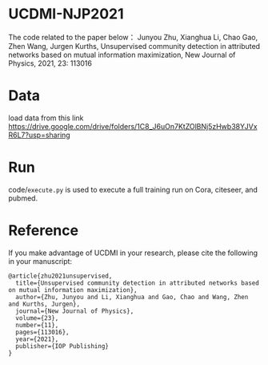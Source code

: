 # UCDMI-NJP2021
The code related to the paper below：
Junyou Zhu, Xianghua Li, Chao Gao, Zhen Wang, Jurgen Kurths, Unsupervised community detection in attributed networks based on mutual information maximization, New Journal of Physics, 2021, 23: 113016

# Data
load data from this link https://drive.google.com/drive/folders/1C8_J6uOn7KtZOlBNj5zHwb38YJVxR6L7?usp=sharing
# Run

code/`execute.py` is used to execute a full training run on Cora, citeseer, and pubmed.

# Reference
If you make advantage of UCDMI in your research, please cite the following in your manuscript:

```
@article{zhu2021unsupervised,
  title={Unsupervised community detection in attributed networks based on mutual information maximization},
  author={Zhu, Junyou and Li, Xianghua and Gao, Chao and Wang, Zhen and Kurths, Jurgen},
  journal={New Journal of Physics},
  volume={23},
  number={11},
  pages={113016},
  year={2021},
  publisher={IOP Publishing}
}
```
